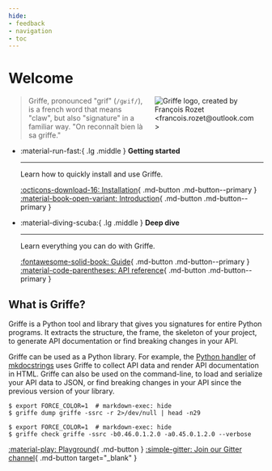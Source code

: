```yaml
---
hide:
- feedback
- navigation
- toc
---
```


# Welcome

<img src="logo.svg" alt="Griffe logo, created by François Rozet &lt;francois.rozet@outlook.com&gt;" title="Griffe logo, created by François Rozet &lt;francois.rozet@outlook.com&gt;" style="float: right; max-width: 200px; margin: 0 15px;">

> Griffe, pronounced "grif" (`/ɡʁif/`), is a french word that means "claw", but also "signature" in a familiar way. "On reconnaît bien là sa griffe."

<div class="grid cards" markdown>

- :material-run-fast:{ .lg .middle } **Getting started**

    ---

    Learn how to quickly install and use Griffe.

    [:octicons-download-16: Installation](installation.md){ .md-button .md-button--primary } [:material-book-open-variant: Introduction](introduction.md){ .md-button .md-button--primary }

- :material-diving-scuba:{ .lg .middle } **Deep dive**

    ---

    Learn everything you can do with Griffe.

    [:fontawesome-solid-book: Guide](guide/users.md){ .md-button .md-button--primary } [:material-code-parentheses: API reference](reference/api.md){ .md-button .md-button--primary }

</div>

## What is Griffe?

Griffe is a Python tool and library that gives you signatures for entire Python programs. It extracts the structure, the frame, the skeleton of your project, to generate API documentation or find breaking changes in your API.

Griffe can be used as a Python library. For example, the [Python handler](https://mkdocstrings.github.io/python) of [mkdocstrings](https://mkdocstrings.github.io/) uses Griffe to collect API data and render API documentation in HTML. Griffe can also be used on the command-line, to load and serialize your API data to JSON, or find breaking changes in your API since the previous version of your library.

<div class="grid cards" markdown>
<div markdown>

```console exec="1" source="console" result="json" title="Serializing as JSON"
$ export FORCE_COLOR=1  # markdown-exec: hide
$ griffe dump griffe -ssrc -r 2>/dev/null | head -n29
```

</div>
<div markdown>

```console exec="1" source="console" result="ansi" returncode="1" title="Checking for API breaking changes"
$ export FORCE_COLOR=1  # markdown-exec: hide
$ griffe check griffe -ssrc -b0.46.0.1.2.0 -a0.45.0.1.2.0 --verbose
```

</div>
</div>

[:material-play: Playground](playground.md){ .md-button }
[:simple-gitter: Join our Gitter channel](https://app.gitter.im/#/room/#mkdocstrings_griffe:gitter.im){ .md-button target="_blank" }
